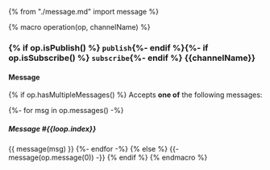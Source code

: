{% from "./message.md" import message %}

{% macro operation(op, channelName) %}
### {% if op.isPublish() %} `publish`{%- endif %}{%- if op.isSubscribe() %} `subscribe`{%- endif %} {{channelName}}

#### Message

{% if op.hasMultipleMessages() %}
Accepts **one of** the following messages:

{%- for msg in op.messages() -%}
##### Message #{{loop.index}}
{{ message(msg) }}
{%- endfor -%}
{% else %}
{{- message(op.message(0)) -}}
{% endif %}
{% endmacro %}
